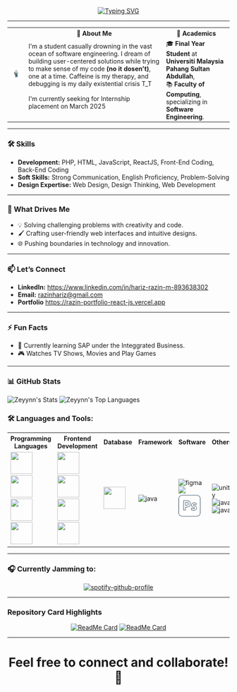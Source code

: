 <div align="center">
  
  [![Typing SVG](https://readme-typing-svg.demolab.com?font=Pacifico&size=30&duration=4000&pause=1000&color=004EFF&background=4800A800&center=true&vCenter=true&width=435&lines=Hola+%F0%9F%91%8B%2C+I'm+Razin!++)](https://git.io/typing-svg)
</div>

---
<table>
  <tr>
    <td rowspan="2">
      <img src="https://github.com/Zeyynn/Zeyynn/blob/main/output-onlinegiftools.gif?raw=true" alt="output-onlinegiftools" width="200">
    </td>
    <th>
      🚀 About Me 
    </th>
    <th>
      📜 Academics  
    </th>
    </tr>
  <tr>
    <td>
       I'm a student casually drowning in the vast ocean of software engineering.
I dream of building user-centered solutions while trying to make sense of my code <strong>(no it dosen't)</strong>, one at a time. Caffeine is my therapy, and debugging is my daily existential crisis T_T<br><br>I'm currently seeking for Internship placement on March 2025
      <br><br>
    </td>
    <td>
      🎓 <strong>Final Year Student</strong> at <strong>Universiti Malaysia Pahang Sultan Abdullah</strong>,<br>
      📚 <strong>Faculty of Computing</strong>, specializing in <strong>Software Engineering</strong>.
    </td>
  </tr>
</table>

---

### 🛠️ Skills  
- **Development:** PHP, HTML, JavaScript, ReactJS, Front-End Coding, Back-End Coding  
- **Soft Skills:** Strong Communication, English Proficiency, Problem-Solving  
- **Design Expertise:** Web Design, Design Thinking, Web Development  

---

### 🌟 What Drives Me  
- 💡 Solving challenging problems with creativity and code.  
- 🖌️ Crafting user-friendly web interfaces and intuitive designs.  
- 🌐 Pushing boundaries in technology and innovation.  

---

### 📫 Let’s Connect  
- **LinkedIn:** https://www.linkedin.com/in/hariz-razin-m-893638302
- **Email:** razinhariz@gmail.com
- **Portfolio** https://razin-portfolio-react-js.vercel.app

---

### ⚡ Fun Facts  
- 🌱 Currently learning SAP under the Integgrated Business.  
- 🎮 Watches TV Shows, Movies and Play Games

---

### 📊 GitHub Stats 
<div allign="center">
  
  ![Zeyynn's Stats](https://github-readme-stats.vercel.app/api?username=Zeyynn&theme=outrun&show_icons=true&hide_border=true&count_private=true) 
  ![Zeyynn's Top Languages](https://github-readme-stats.vercel.app/api/top-langs/?username=Zeyynn&theme=outrun&show_icons=true&hide_border=true&layout=compact)
</div>



<h3 align="left">🛠️ Languages and Tools:</h3>
<table>
  <tr>
    <th>Programming Languages</th>
    <th>Frontend Development</th>
    <th>Database</th>
    <th>Framework</th>
    <th>Software</th>
    <th>Others</th>
  </tr>
  <tr>
    <td allign="center">
<img src="https://raw.githubusercontent.com/bablubambal/All_logo_and_pictures/7c0ac2ceb9f9d24992ec393d11fa7337d2f92466/programming%20languages/c.svg" height="50" width="50" />
<img src="https://raw.githubusercontent.com/bablubambal/All_logo_and_pictures/7c0ac2ceb9f9d24992ec393d11fa7337d2f92466/programming%20languages/java.svg" height="50" width="50" />
<img src="https://raw.githubusercontent.com/bablubambal/All_logo_and_pictures/7c0ac2ceb9f9d24992ec393d11fa7337d2f92466/programming%20languages/javascript.svg" height="50" width="50" />
<img src="https://github.com/bablubambal/All_logo_and_pictures/blob/main/programming%20languages/php.png?raw=true" height="50" width="50" /></td>
    <td allign="center">
<img src="https://raw.githubusercontent.com/bablubambal/All_logo_and_pictures/7c0ac2ceb9f9d24992ec393d11fa7337d2f92466/others/css.svg" height="50" width="50" />
<img src="https://raw.githubusercontent.com/bablubambal/All_logo_and_pictures/7c0ac2ceb9f9d24992ec393d11fa7337d2f92466/frameworks/boostrap.svg" height="50" width="50" />
<img src="https://raw.githubusercontent.com/bablubambal/All_logo_and_pictures/7c0ac2ceb9f9d24992ec393d11fa7337d2f92466/others/html.svg" height="50" width="50" />
<img src="https://raw.githubusercontent.com/bablubambal/All_logo_and_pictures/7c0ac2ceb9f9d24992ec393d11fa7337d2f92466/frameworks/react.svg" height="50" width="50" /></td>
    <td allign="center">
<img src="https://raw.githubusercontent.com/bablubambal/All_logo_and_pictures/7c0ac2ceb9f9d24992ec393d11fa7337d2f92466/databases/mysql.svg" height="50" width="50" /></td>
    <td allign="center">
<img src="https://raw.githubusercontent.com/bablubambal/All_logo_and_pictures/7c0ac2ceb9f9d24992ec393d11fa7337d2f92466/frameworks/laravel.svg" alt="java" height="50" width="50" /></td>
    <td allign="center">
<img src="https://www.vectorlogo.zone/logos/figma/figma-icon.svg" alt="figma" width="50" height="50"/>
<img src="https://skillicons.dev/icons?i=ae"/>
<img src="https://raw.githubusercontent.com/devicons/devicon/master/icons/photoshop/photoshop-line.svg" alt="photoshop" width="50" height="50"/></td>
    <td allign="center">
<img src="https://www.vectorlogo.zone/logos/unity3d/unity3d-icon.svg" alt="unity" width="40" height="40"/>
<img src="https://raw.githubusercontent.com/bablubambal/All_logo_and_pictures/62487087dc4f4f5efee637addbc67a16dd374bf6/text%20editors/vscode.svg" alt="java" height="50" width="50" />
<img src="https://raw.githubusercontent.com/bablubambal/All_logo_and_pictures/7c0ac2ceb9f9d24992ec393d11fa7337d2f92466/ides/android-studio.svg" alt="java" height="50" width="50" /></td>
  </tr>
</table>

---
<h3 align="left">🎧 Currently Jamming to:</h3>
<div align="center">
  
[![spotify-github-profile](https://spotify-github-profile.kittinanx.com/api/view?uid=e0rvd2gjqfjg408l4jreo1dx1&cover_image=true&theme=novatorem&show_offline=false&background_color=121212&interchange=false&bar_color=169cdf&bar_color_cover=false)](https://github.com/kittinan/spotify-github-profile)

</div>


---
<h3 align="left">Repository Card Highlights</h3>
<div align="center">
  
[![ReadMe Card](https://github-readme-stats.vercel.app/api/pin/?username=Zeyynn&repo=Cafe-Management-System-FYP-&theme=outrun)](https://github.com/Zeyynn/Cafe-Management-System-FYP-)
[![ReadMe Card](https://github-readme-stats.vercel.app/api/pin/?username=Zeyynn&repo=SEP-Kafa-Management-System&theme=outrun)](https://github.com/Zeyynn/SEP-Kafa-Management-System)


</div>

---

<h1 align="center">Feel free to connect and collaborate! 🚀</h1>


